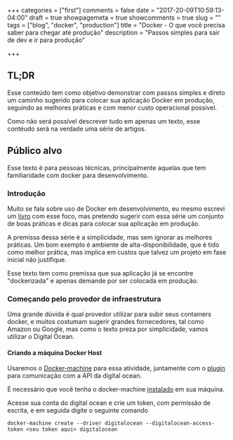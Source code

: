 +++
categories = ["first"]
comments = false
date = "2017-20-09T10:59:13-04:00"
draft = true
showpagemeta = true
showcomments = true
slug = ""
tags = ["blog", "docker", "production"]
title = "Docker - O que você precisa saber para chegar até produção"
description = "Passos simples para sair de dev e ir para produção"

+++

## TL;DR

Esse conteúdo tem como objetivo demonstrar com passos simples e direto um caminho
sugerido para colocar sua aplicação Docker em produção, seguindo as melhores
práticas e com menor custo operacional possível.

Como não será possível descrever tudo em apenas um texto, esse contéudo será na
verdade uma série de artigos.

## Público alvo

Esse texto é para pessoas técnicas, principalmente aquelas que tem familiaridade
com docker para desenvolvimento.

### Introdução

Muito se fala sobre uso de Docker em desenvolvimento, eu mesmo escrevi
um [livro](https://leanpub.com/dockerparadesenvolvedores) com esse foco, mas
pretendo sugerir com essa série um conjunto de boas práticas e dicas para
colocar sua aplicação em produção.

A premissa dessa série é a simplicidade, mas sem ignorar as melhores
práticas. Um bom exemplo é ambiente de alta-disponibilidade, que é tido
como melhor prática, mas implica em custos que talvez um projeto em fase inicial
não justifique.

Esse texto tem como premissa que sua aplicação já se encontre "dockerizada" e
apenas demande por ser colocada em produção.

### Começando pelo provedor de infraestrutura

Uma grande dúvida é qual provedor utilizar para subir seus containers docker, e
muitos costumam sugerir grandes fornecedores, tal como Amazon ou Google, mas
como o texto preza por simplicidade, vamos utilizar o Digital Ocean.

#### Criando a máquina Docker Host

Usaremos o [Docker-machine](https://docs.docker.com/machine/overview/) para essa
atividade, juntamente com o [plugin](https://docs.docker.com/machine/drivers/digital-ocean/)
para comunicação com a API da digital ocean.

É necessário que você tenha o docker-machine [instalado](https://docs.docker.com/machine/install-machine/)
em sua máquina.

Acesse sua conta do digital ocean e crie um token, com permissão de escrita, e
em seguida digite o seguinte comando

```
docker-machine create --driver digitalocean --digitalocean-access-token <seu token aqui> digitalocean
```
